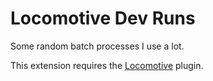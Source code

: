 # Locomotive Dev Runs
Some random batch processes I use a lot.

This extension requires the [Locomotive](https://github.com/reaktivstudios/locomotive/) plugin.
